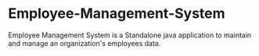 # Employee-Management-System
Employee Management System is a Standalone java application to maintain and manage an organization's employees data.
